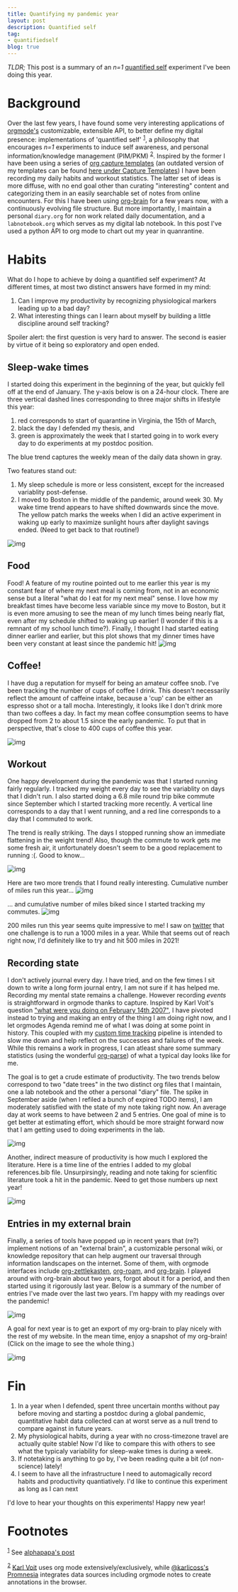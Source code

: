 ```yaml
---
title: Quantifying my pandemic year
layout: post
description: Quantified self
tag:
- quantifiedself
blog: true
---
```


*TLDR;* This post is a summary of an *n=1* [quantified self](https://quantifiedself.com/) experiment I've been doing this year.


<a id="orgdbc01c2"></a>

# Background

Over the last few years, I have found some very interesting applications of [orgmode's](http://www.orgmode.org) customizable, extensible API, to better define my digital presence: implementations of 'quantified self' <sup><a id="fnr.1" class="footref" href="#fn.1">1</a></sup>, a philosophy that encourages *n=1* experiments to induce self awareness, and personal information/knowledge management (PIM/PKM) <sup><a id="fnr.2" class="footref" href="#fn.2">2</a></sup>. Inspired by the former I have been using a series of [org capture templates](https://orgmode.org/manual/Capture.html) (an outdated version of my templates can be found [here under Capture Templates](https://github.com/amoghpj/emacs_config/blob/master/config.org)) I have been recording my daily habits and workout statistics. The latter set of ideas is more diffuse, with no end goal other than curating "interesting" content and categorizing them in an easily searchable set of notes from online encounters. For this I have been using [org-brain](https://github.com/Kungsgeten/org-brain) for a few years now, with a continuously evolving file structure. But more importantly, I maintain a personal `diary.org` for non work related daily documentation, and a `labnotebook.org` which serves as my digital lab notebook. In this post I've used a python API to org mode to chart out my year in quanrantine.


<a id="orgbf796ad"></a>

# Habits

What do I hope to achieve by doing a quantified self experiment? At different times, at most two distinct answers have formed in my mind:

1.  Can I improve my productivity by recognizing physiological markers leading up to a bad day?
2.  What interesting things can I learn about myself by building a little discipline around self tracking?

Spoiler alert: the first question is very hard to answer. The second is easier by virtue of it being so exploratory and open ended.


<a id="org66e7d54"></a>

## Sleep-wake times

I started doing this experiment in the beginning of the year, but quickly fell off at the end of January. The y-axis below is on a 24-hour clock. There are three vertical dashed lines corresponding to three major shifts in lifestyle this year: 

1. red corresponds to start of quarantine in Virginia, the 15th of March, 
2. black the day I defended my thesis, and 
3. green is approximately the week that I started going in to work every day to do experiments at my postdoc position. 

The blue trend captures the weekly mean of the daily data shown in gray.

Two features stand out:

1.  My sleep schedule is more or less consistent, except for the increased variablity post-defense.
2.  I moved to Boston in the middle of the pandemic, around week 30. My wake time trend appears to have shifted downwards since the move. The yellow patch marks the weeks when I did an active experiment in waking up early to maximize sunlight hours after daylight savings ended. (Need to get back to that routine!)

![img](/assets/images/2020-sleep-wake.png)


<a id="org85b03e0"></a>

## Food

Food! A feature of my routine pointed out to me earlier this year is my constant fear of where my next meal is coming from, not in an economic sense but a literal "what do I eat for my next meal" sense.
I love how my breakfast times have become less variable since my move to Boston, but it is even more amusing to see the mean of my lunch times being nearly flat, even after my schedule shifted to waking up earlier! (I wonder if this is a remnant of my school lunch time?). Finally, I thought I had started eating dinner earlier and earlier, but this plot shows that my dinner times have been very constant at least since the pandemic hit!
![img](/assets/images/2020-food.png)


<a id="orgb41077d"></a>

## Coffee!

I have dug a reputation for myself for being an amateur coffee snob. I've been tracking the number of cups of coffee I drink. This doesn't necessarily reflect the amount of caffeine intake, because a 'cup' can be either an espresso shot or a tall mocha.
 Interestingly, it looks like I don't drink more than two coffees a day. In fact my mean coffee consumption seems to have dropped from 2 to about 1.5 since the early pandemic. To put that in perspective, that's close to 400 cups of coffee this year. 

![img](/assets/images/2020-coffee.png)


<a id="orgd3e5653"></a>

## Workout

One happy development during the pandemic was that I started running fairly regularly. I tracked my weight every day to see the variablity on days that I didn't run. I also started doing a 6.8 mile round trip bike commute since September which I started tracking more recently. A vertical line corresponds to a day that I went running, and a red line corresponds to a day that I commuted to work. 

The trend is really striking. The days I stopped running show an immediate flattening in the weight trend! Also, though the commute to work gets me some fresh air, it unfortunately doesn't seem to be a good replacement to running :(. Good to know&#x2026;

![img](/assets/images/2020-run-weight-relation.png)

Here are two more trends that I found really interesting. Cumulative number of miles run this year&#x2026;
![img](/assets/images/2020-run-weight-relation-run.png)

&#x2026; and cumulative number of miles biked since I started tracking my commutes.
![img](/assets/images/2020-run-weight-relation-bike.png)

200 miles run this year seems quite impressive to me! I saw on [twitter](https://twitter.com/RodalLab/status/1341841058456584192?s=20) that one challenge is to run a 1000 miles in a year. While that seems out of reach right now, I'd definitely like to try and hit 500 miles in 2021!


<a id="orgac50386"></a>

## Recording state

I don't actively journal every day. I have tried, and on the few times I sit down to write a long form journal entry, I am not sure if it has helped me. Recording my mental state remains a challenge.  However recording *events* is straightforward in orgmode thanks to capture. Inspired by Karl Voit's question ["what were you doing on February 14th 2007"](https://github.com/novoid/Memacs), I have pivoted instead to trying and making an entry of the thing I am doing right now, and I let orgmodes Agenda remind me of what I was doing at some point in history. This coupled with my [custom time tracking](https://amoghpj.github.io/2017/11/16/org-report-graphics.html) pipeline is intended to slow me down and help reflect on the successes and failures of the week. While this remains a work in progress, I can atleast share some summary statistics (using the wonderful [org-parse](https://orgparse.readthedocs.io/en/latest/)) of what a typical day looks like for me.

The goal is to get a crude estimate of productivity. The two trends below correspond to two "date trees" in the two distinct org files that I maintain, one a lab notebook and the other a personal "diary" file. The spike in September aside (when I refiled a bunch of expired TODO items), I am moderately satisfied with the state of my note taking right now. An average day at work seems to have between 2 and 5 entries. One goal of mine is to get better at estimating effort, which should be more straight forward now that I am getting used to doing experiments in the lab.

![img](/assets/images/2020-entries.png)

Another, indirect measure of productivity is how much I explored the literature. Here is a time line of the entries I added to my global references.bib file. Unsurpirsingly, reading and note taking for scienfitic literature took a hit in the pandemic. Need to get those numbers up next year!


![img](/assets/images/2020-references.png)


<a id="org099ed67"></a>

## Entries in my external brain

Finally, a series of tools have popped up in recent years that (re?) implement notions of an "external brain", a customizable personal wiki, or knowledge repository that can help augment our traversal through information landscapes on the internet. Some of them, with orgmode interfaces include [org-zettlekasten](https://github.com/l3kn/org-zettelkasten), [org-roam](https://github.com/org-roam/org-roam), and [org-brain](https://github.com/Kungsgeten/org-brain). I played around with org-brain about two years, forgot about it for a period, and then started using it rigorously last year. Below is a summary of the number of entries I've made over the last two years. I'm happy with my readings over the pandemic! 

![img](/assets/images/2020-org-brain.png)

A goal for next year is to get an export of my org-brain to play nicely with the rest of my website. In the mean time, enjoy a snapshot of my org-brain! (Click on the image to see the whole thing.)

![img](/assets/images/2020-brain-full.png)


<a id="orgfa858ba"></a>

# Fin

1.  In a year when I defended, spent three uncertain months without pay before moving and starting a postdoc during a global pandemic, quantitative habit data collected can at worst serve as a null trend to compare against in future years.
2.  My physiological habits, during a year with no cross-timezone travel are actually quite stable! Now I'd like to compare this with others to see what the typicaly variability for sleep-wake times is during a week.
3.  If notetaking is anything to go by, I've been reading quite a bit (of non-science) lately!
4.  I seem to have all the infrastructure I need to automagically record habits and productivity quantiatively. I'd like to continue this experiment as long as I can next

I'd love to hear your thoughts on this experiments! Happy new year!


# Footnotes

<sup><a id="fn.1" href="#fnr.1">1</a></sup> See [alphapapa's post](https://www.reddit.com/r/emacs/comments/a4zipp/fitnessorg_an_emacs_foodweightworkout_tracker/?utm_source=share&utm_medium=web2x&context=3)

<sup><a id="fn.2" href="#fnr.2">2</a></sup> [Karl Voit](https://karl-voit.at/tags/pim/) uses org mode extensively/exclusively, while [@karlicoss's Promnesia](https://beepb00p.xyz/promnesia.html) integrates data sources including orgmode notes to create annotations in the browser.
